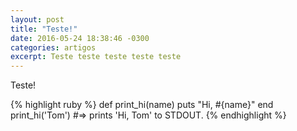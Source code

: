 ```yaml
---
layout: post
title: "Teste!"
date: 2016-05-24 18:38:46 -0300
categories: artigos
excerpt: Teste teste teste teste teste
---
```

Teste!

{% highlight ruby %}
def print_hi(name)
  puts "Hi, #{name}"
end
print_hi('Tom')
#=> prints 'Hi, Tom' to STDOUT.
{% endhighlight %}
